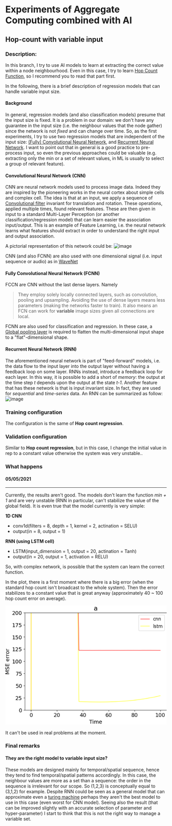 # Experiments of Aggregate Computing combined with AI 

## Hop-count with variable input

### Description:

In this branch, I try to use AI models to learn at extracting the correct value within a node neighbourhood. Even in this case, I try to learn [Hop Count Function](https://github.com/cric96/experiments-ac-with-learning/tree/hop-count-regression), so I recommend you to read that part first.

In the following, there is a brief description of regression models that can handle variable input size.
#### Background

In general, regression models (and also classification models) presume that the input size is fixed. It is a problem in our domain: we don't have any guarantee in the input size (i.e. the neighbour values that the node gather) since the network is not *fixed* and can change over time.
So, as the first experiments, I try to use two regression models that are independent of the input size: [(Fully) Convolutional Neural Network](https://stanford.edu/~shervine/teaching/cs-230/cheatsheet-convolutional-neural-networks), and [Recurrent Neural Network](https://stanford.edu/~shervine/teaching/cs-230/cheatsheet-recurrent-neural-networks). I want to point out that in general is a good practice to pre-process input, so even the previous approaches could be valuable (e.g. extracting only the min or a set of relevant values, in ML is usually to select a group of relevant feature).

#### Convolutional Neural Network (CNN)
CNN are neural network models used to process image data. Indeed they are inspired by the pioneering works in the neural cortex about simple cells and complex cell. The idea is that at an input, we apply a sequence of [Convolutional filter](https://en.wikipedia.org/wiki/Kernel_(image_processing)) invariant for translation and rotation. These operations, applied multiple times, found relevant features. These are then given in input to a standard Multi-Layer Perception (or another classification/regression model) that can learn easier the association input/output. This is an example of Feature Learning, i.e. the neural network learns what features should extract in order to understand the right input and output association. 

A pictorial representation of this network could be:
![image](https://stanford.edu/~shervine/teaching/cs-230/illustrations/architecture-cnn-en.jpeg?3b7fccd728e29dc619e1bd8022bf71cf)

CNN (and also FCNN) are also used with one dimensional signal (i.e. input sequence or audio) as in [WaveNet](https://deepmind.com/blog/article/wavenet-generative-model-raw-audio)
#### Fully Convolutional Neural Network (FCNN)
FCCN are CNN without the last dense layers. Namely 
>They employ solely locally connected layers, such as convolution, pooling and upsampling. Avoiding the use of dense layers means less parameters (making the networks faster to train). It also means an FCN can work for **variable** image sizes given all connections are local.

FCNN are also used for classification and regression. In these case, a [Global pooling layer](https://paperswithcode.com/method/global-average-pooling#:~:text=Global%20Average%20Pooling%20is%20a,in%20the%20last%20mlpconv%20layer.) is required to flatten the multi-dimensional input shape to a "flat"-dimensional shape.

#### Recurrent Neural Network (RNN)
The aforementioned neural network is part of "feed-forward" models, i.e. the data flow to the input layer into the output layer without having a feedback loop on some layer. RNNs instead, introduce a feedback loop for each layer. In this way, it is possible to add a short of *memory*: the output at the time step *t* depends upon the output at the state *t-1*. Another feature that has these network is that is input invariant size. In fact, they are used for *sequential* and *time-series* data.
An RNN can be summarized as follow:
![image](https://stanford.edu/~shervine/teaching/cs-230/illustrations/description-block-rnn-ltr.png?74e25518f882f8758439bcb3637715e5)

### Training configuration
The configuration is the same of **Hop count regression**.

### Validation configuration
Similar to **Hop count regression**, but in this case, I change the initial value in rep to a constant value otherwise the system was  very unstable..

### What happens
#### 05/05/2021
---
Currently, the results aren't good. The models don't learn the function *min + 1* and are very unstable (RNN in particular, can't stabilize the value of the global field). It is even true that the model currently is very simple:

**1D CNN**

- conv1d(filters = 8, depth = 1, kernel = 2, actination = SELU)
- output(in = 8, output = 1) 

**RNN (using LSTM cell)**

- LSTM(input_dimension = 1, output = 20, actination = Tanh)
- output(in = 20, output = 1, activation = RELU)

So, with complex network, is possible that the system can learn the correct function. 

In the plot, there is a first moment where there is a big error (when the standard hop count isn't broadcast to the whole system). 
Then the error stabilizes to a constant value that is great anyway (approximately 40 ~ 100 hop count error on average).

![Result](assets/plot/model-comparison.png)

It can't be used in real problems at the moment.

### Final remarks

#### They are the right model to variable input size?
These models are designed mainly for temporal/spatial sequence, hence they tend to find temporal/spatial patterns accordingly. In this case, the neighbour values are more as a set than a sequence: the order in the sequence is irrelevant for our scope. So (1,2,3) is conceptually equal to (3,1,2) for example. Despite RNN could be seen as a general model that can approximate even a [turing machine](https://stats.stackexchange.com/questions/220907/meaning-and-proof-of-rnn-can-approximate-any-algorithm) perhaps they aren't the best model to use in this case (even worst for CNN model). Seeing also the result (that can be improved slightly with an accurate selection of parameter and hyper-parameter) I start to think that this is not the right way to manage a variable set.
